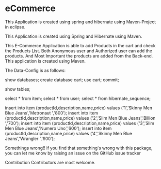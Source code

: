# eCommerce
This Application is created using spring and hibernate using Maven-Project in eclipse.

This Application is created using Spring and Hibernate using Maven.

This E-Commerce Application is able to add Products in the cart and check the Products List.
Both Anonymous user and Authorized user can add the products. 
And Most Important the products are added from the Back-end.
This application is created using Maven.

The Data-Config is as follows:

show databases; create database cart; use cart; commit;

show tables;

select * from item; select * from user; select * from hibernate_sequence;

insert into item (productId,description,name,price) values ('1','Skinny Men Blue Jeans','Metronaut ','800');
insert into item (productId,description,name,price) values ('2','Slim Men Blue Jeans','Billion ','700'); 
insert into item (productId,description,name,price) values ('3','Slim Men Blue Jeans','Numero Uno','600');
insert into item (productId,description,name,price) values ('4','Skinny Men Blue Jeans','Wrangler ','900');



Somethings wrong!!
If you find that something's wrong with this package, you can let me know by raising an issue on the GitHub issue tracker

Contribution
Contributors are most welcome.

